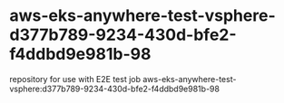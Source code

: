 # aws-eks-anywhere-test-vsphere-d377b789-9234-430d-bfe2-f4ddbd9e981b-98
repository for use with E2E test job aws-eks-anywhere-test-vsphere:d377b789-9234-430d-bfe2-f4ddbd9e981b-98
